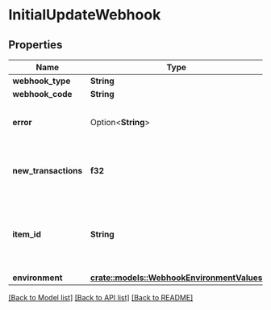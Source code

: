 # InitialUpdateWebhook

## Properties

Name | Type | Description | Notes
------------ | ------------- | ------------- | -------------
**webhook_type** | **String** | `TRANSACTIONS` | 
**webhook_code** | **String** | `INITIAL_UPDATE` | 
**error** | Option<**String**> | The error code associated with the webhook. | [optional]
**new_transactions** | **f32** | The number of new, unfetched transactions available. | 
**item_id** | **String** | The `item_id` of the Item associated with this webhook, warning, or error | 
**environment** | [**crate::models::WebhookEnvironmentValues**](WebhookEnvironmentValues.md) |  | 

[[Back to Model list]](../README.md#documentation-for-models) [[Back to API list]](../README.md#documentation-for-api-endpoints) [[Back to README]](../README.md)


